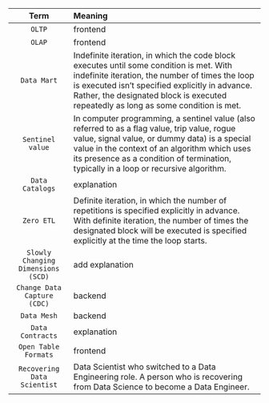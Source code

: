 | Term | Meaning |
|     :---:      |     :---     |
| `OLTP` | frontend |
| `OLAP` | frontend |
| `Data Mart` | Indefinite iteration, in which the code block executes until some condition is met. With indefinite iteration, the number of times the loop is executed isn’t specified explicitly in advance. Rather, the designated block is executed repeatedly as long as some condition is met. |
| `Sentinel value` | In computer programming, a sentinel value (also referred to as a flag value, trip value, rogue value, signal value, or dummy data) is a special value in the context of an algorithm which uses its presence as a condition of termination, typically in a loop or recursive algorithm. |
| `Data Catalogs` | explanation |
| `Zero ETL` | Definite iteration, in which the number of repetitions is specified explicitly in advance. With definite iteration, the number of times the designated block will be executed is specified explicitly at the time the loop starts. |
| `Slowly Changing Dimensions (SCD)` | add explanation |
| `Change Data Capture (CDC)` | backend |
| `Data Mesh` | backend |
| `Data Contracts` | explanation |
| `Open Table Formats` | frontend |
| `Recovering Data Scientist` | Data Scientist who switched to a Data Engineering role. A person who is recovering from Data Science to become a Data Engineer. |


